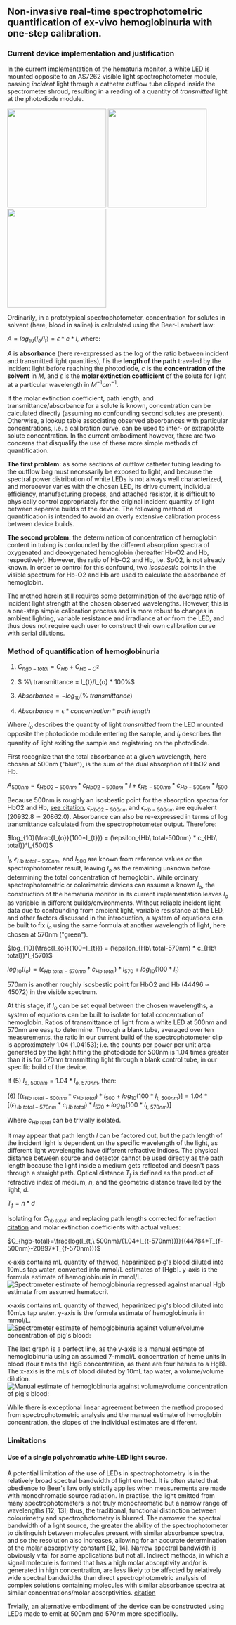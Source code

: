 ## Non-invasive real-time spectrophotometric quantification of ex-vivo hemoglobinuria with one-step calibration.

### Current device implementation and justification

In the current implementation of the hematuria monitor, a white LED is mounted opposite to an AS7262 visible light spectrophotometer module, passing *incident* light through a catheter outflow tube clipped inside the spectrometer shroud, resulting in a reading of a quantity of *transmitted* light at the photodiode module. 

<p float="left">
  <img src="https://github.com/malyalar/spectral-noninvasive-hgb-estimation/blob/master/IMG_20200705_122330_crop.jpg", height="225" />
  <img src="https://github.com/malyalar/spectral-noninvasive-hgb-estimation/blob/master/IMG_20200607_172259_crop.jpg", height="225" />
  <img src="https://github.com/malyalar/spectral-noninvasive-hgb-estimation/blob/master/IMG_20200607_173534_crop.jpg", height="225" />
</p>

Ordinarily, in a prototypical spectrophotometer, concentration for solutes in solvent (here, blood in saline) is calculated using the Beer-Lambert law: 

$A=log_{10}(I_{o}/I_{t})=\epsilon * c * l$, where: 

$A$ is **absorbance** (here re-expressed as the log of the ratio between incident and transmitted light quantities), $l$ is the **length of the path** traveled by the incident light before reaching the photodiode, $c$ is the **concentration of the solvent** in $M$, and $\epsilon$ is the **molar extinction coefficient** of the solute for light at a particular wavelength in $M^{-1}cm^{-1}$.

If the molar extinction coefficient, path length, and transmittance/absorbance for a solute is known, concentration can be calculated directly (assuming no confounding second solutes are present). Otherwise, a lookup table associating observed absorbances with particular concentrations, i.e. a calibration curve, can be used to inter- or extrapolate solute concentration. In the current embodiment however, there are two concerns that disqualify the use of these more simple methods of quantification. 

**The first problem:** as some sections of outflow catheter tubing leading to the outflow bag must necessarily be exposed to light, and because the spectral power distribution of white LEDs is not always well characterized, and moreoever varies with the chosen LED, its drive current, individual efficiency, manufacturing process, and attached resistor, it is difficult to physically control appropriately for the original incident quantity of light between seperate builds of the device. The following method of quantification is intended to avoid an overly extensive calibration process between device builds.

**The second problem:** the determination of concentration of hemoglobin content in tubing is confounded by the different absorption spectra of oxygenated and deoxygenated hemoglobin (hereafter Hb-O2 and Hb, respectively). However, the ratio of Hb-O2 and Hb, i.e. SpO2, is not already known. In order to control for this confound, two *isosbestic* points in the visible spectrum for Hb-O2 and Hb are used to calculate the absorbance of hemoglobin. 

The method herein still requires some determination of the average ratio of incident light strength at the chosen observed wavelengths. However, this is a one-step simple calibration process and is more robust to changes in ambient lighting, variable resistance and irradiance at or from the LED, and thus does not require each user to construct their own calibration curve with serial dilutions. 

### Method of quantification of hemoglobinuria

1) $C_{hgb-total} = C_{Hb} + C_{Hb-O^{2}}$

2) $ \%\ transmittance = I_{t}/I_{o} * 100\%$

3) $Absorbance = -log_{10}(\%\ transmittance)$

4) $Absorbance =\epsilon * concentration * path\ length$

Where $I_{o}$ describes the quantity of light *transmitted* from the LED mounted opposite the photodiode module entering the sample, and $I_{t}$ describes the quantity of light exiting the sample and registering on the photodiode.

First recognize that the total absorbance at a given wavelength, here chosen at 500nm ("blue"), is the sum of the dual absorption of HbO2 and Hb. 

$A_{500nm} = \epsilon_{HbO2-500nm} * c_{HbO2-500nm}*l + \epsilon_{Hb-500nm} * c_{Hb-500nm}*l_{500}$

Because 500nm is roughly an isosbestic point for the absorption spectra for HbO2 and Hb, [see citation](https://omlc.org/spectra/hemoglobin/summary.html), $\epsilon_{HbO2-500nm}$ and $\epsilon_{Hb-500nm}$ are equivalent (20932.8 $\simeq$ 20862.0). Absorbance can also be re-expressed in terms of log transmittance calculated from the spectrophotometer output. Therefore:

$log_{10}(\frac{I_{o}}{100*I_{t}}) = (\epsilon_{Hb\ total-500nm} * c_{Hb\ total})*l_{500}$

$I_{t}$, $\epsilon_{Hb\ total-500nm}$, and $l_{500}$ are known from reference values or the spectrophotometer result, leaving $I_{o}$ as the remaining unknown before determining the total concentration of hemoglobin. While ordinary spectrophotometric or colorimetric devices can assume a known $I_{o}$, the construction of the hematuria monitor in its current implementation leaves $I_{o}$ as variable in different builds/environments. Without reliable incident light data due to confounding from ambient light, variable resistance at the LED, and other factors discussed in the introduction, a system of equations can be built to fix $I_{o}$ using the same formula at another wavelength of light, here chosen at 570nm ("green").  

$log_{10}(\frac{I_{o}}{100*I_{t}}) = (\epsilon_{Hb\ total-570nm} * c_{Hb\ total})*l_{570}$

$log_{10}(I_{o}) = (\epsilon_{Hb\ total-570nm} * c_{Hb\ total})*l_{570} + log_{10}({100*I_{t}})$


570nm is another roughly isosbestic point for HbO2 and Hb (44496 $\simeq$ 45072) in the visible spectrum.

At this stage, if $I_{o}$ can be set equal between the chosen wavelengths, a system of equations can be built to isolate for total concentration of hemoglobin. Ratios of transmittance of light from a white LED at 500nm and 570nm are easy to determine. Through a blank tube, averaged over ten measurements, the ratio in our current build of the spectrophotometer clip is approximately 1.04 (1.04153); i.e. the counts per power per unit area generated by the light hitting the photodiode for 500nm is 1.04 times greater than it is for 570nm transmitting light through a blank control tube, in our specific build of the device. 

If (5) $I_{o,\ 500nm} = 1.04*I_{o,\ 570nm}$, then:

(6) $[(\epsilon_{Hb\ total-500nm} * c_{Hb\ total})*l_{500} + log_{10}(100*I_{t,\ 500nm})] = 1.04*[(\epsilon_{Hb\ total-570nm} * c_{Hb\ total})*l_{570} + log_{10}(100*I_{t,\ 570nm})]$

Where $c_{Hb\ total}$ can be trivially isolated.

It may appear that path length $l$ can be factored out, but the path length of the incident light is dependent on the specific wavelength of the light, as different light wavelengths have different refractive indices. The physical  distance between source and  detector cannot be used directly  as the path length because the light  inside a medium gets reflected and doesn’t pass through a straight path. Optical distance $T_{f}$ is defined as the product of refractive index of medium, $n$, and the geometric distance travelled by the light, $d$.

$T_{f}=n*d$

Isolating for $C_{hb\ total}$, and replacing path lengths corrected for refraction [citation](https://www.osapublishing.org/ao/abstract.cfm?uri=ao-45-12-2838) and molar extinction coefficients with actual values:



$C_{hgb-total}=\frac{log(I_{t,\ 500nm}/(1.04*I_{t-570nm}))}{(44784*T_{f-500nm}-20897*T_{f-570nm})}$

x-axis contains mL quantity of thawed, heparinized pig's blood diluted into 10mLs tap water, converted into mmol/L estimates of [Hgb]. y-axis is the formula estimate of hemoglobinuria in mmol/L.
![Spectrometer estimate of hemoglobinuria regressed against manual Hgb estimate from assumed hematocrit](img/agreementlinreg.png)


x-axis contains mL quantity of thawed, heparinized pig's blood diluted into 10mLs tap water. y-axis is the formula estimate of hemoglobinuria in mmol/L.
![Spectrometer estimate of hemoglobinuria against volume/volume concentration of pig's blood:](img/mLcorrespondence.png)


The last graph is a perfect line, as the y-axis is a manual estimate of hemoglobinuria using an assumed 7-mmol/L concentration of heme units in blood (four times the HgB concentration, as there are four hemes to a HgB). The x-axis is the mLs of blood diluted by 10mL tap water, a volume/volume dilution. 
![Manual estimate of hemoglobinuria against volume/volume concentration of pig's blood:](img/molartomL.png)


While there is exceptional linear agreement between the method proposed from spectrophotometric analysis and the manual estimate of hemoglobin concentration, the slopes of the individual estimates are different. 


### Limitations

#### Use of a single polychromatic white-LED light source.

A potential limitation of the use of LEDs in spectrophotometry is in the relatively broad spectral bandwidth of light emitted. It is often stated that obedience to Beer's law only strictly applies when measurements are made with monochromatic source radiation. In practise, the light emitted from many spectrophotometers is not truly monochromatic but a narrow range of wavelengths [12, 13]; thus, the traditional, functional distinction between colourimetry and spectrophotometry is blurred. The narrower the spectral bandwidth of a light source, the greater the ability of the spectrophotometer to distinguish between molecules present with similar absorbance spectra, and so the resolution also increases, allowing for an accurate determination of the molar absorptivity constant [12, 14]. Narrow spectral bandwidth is obviously vital for some applications but not all. Indirect methods, in which a signal molecule is formed that has a high molar absorptivity and/or is generated in high concentration, are less likely to be affected by relatively wide spectral bandwidths than direct spectrophotometric analysis of complex solutions containing molecules with similar absorbance spectra at similar concentrations/molar absorptivities. [citation](https://journals.plos.org/plosbiology/article?id=10.1371/journal.pbio.3000321#sec004)

Trvially, an alternative embodiment of the device can be constructed using LEDs made to emit at 500nm and 570nm more specifically. 
